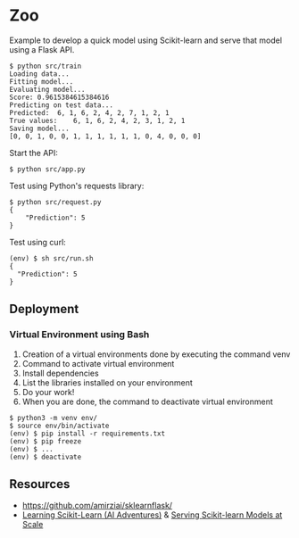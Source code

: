 # Zoo

Example to develop a quick model using Scikit-learn and serve that model using a Flask API.

```
$ python src/train
Loading data...
Fitting model...
Evaluating model...
Score: 0.9615384615384616
Predicting on test data...
Predicted: 	6, 1, 6, 2, 4, 2, 7, 1, 2, 1
True values: 	6, 1, 6, 2, 4, 2, 3, 1, 2, 1
Saving model...
[0, 0, 1, 0, 0, 1, 1, 1, 1, 1, 1, 0, 4, 0, 0, 0]
```

Start the API:
```
$ python src/app.py
```

Test using Python's requests library:
```
$ python src/request.py
{ 
    "Prediction": 5
}
```

Test using curl:
```
(env) $ sh src/run.sh
{
  "Prediction": 5
}
```

## Deployment

### Virtual Environment using Bash

1. Creation of a virtual environments done by executing the command venv
2. Command to activate virtual environment
3. Install dependencies
4. List the libraries installed on your environment
5. Do your work!
6. When you are done, the command to deactivate virtual environment
```
$ python3 -m venv env/
$ source env/bin/activate
(env) $ pip install -r requirements.txt
(env) $ pip freeze
(env) $ ...
(env) $ deactivate
```

## Resources

* https://github.com/amirziai/sklearnflask/
* [Learning Scikit-Learn (AI Adventures)](https://www.youtube.com/watch?v=rvVkVsG49uU&list=PLIivdWyY5sqJxnwJhe3etaK7utrBiPBQ2&index=26&t=0s) & [Serving Scikit-learn Models at Scale](https://www.youtube.com/watch?v=MaKLWy5zXe8&index=26&list=PLIivdWyY5sqJxnwJhe3etaK7utrBiPBQ2)